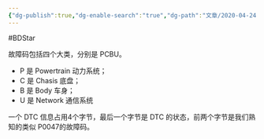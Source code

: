 ```yaml
---
{"dg-publish":true,"dg-enable-search":"true","dg-path":"文章/2020-04-24 UDS 的 DTC 分类说明.md","permalink":"/文章/2020-04-24 UDS 的 DTC 分类说明/","dgEnableSearch":"true","dgPassFrontmatter":true,"created":"2023-02-09T17:17:22.000+08:00","updated":"2023-11-14T13:33:35.000+08:00"}
---
```


#BDStar 

故障码包括四个大类，分别是 PCBU。

-   P 是 Powertrain 动力系统；
-   C 是 Chasis 底盘；
-   B 是 Body 车身；
-   U 是 Network 通信系统

一个 DTC 信息占用4个字节，最后一个字节是 DTC 的状态，前两个字节是我们熟知的类似 P0047的故障码。